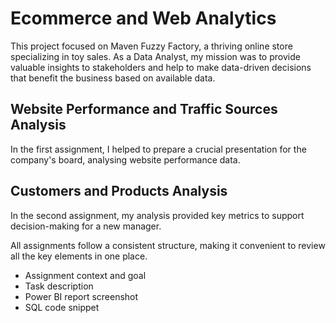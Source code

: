 # Ecommerce and Web Analytics
This project focused on Maven Fuzzy Factory, a thriving online store specializing in toy sales. As a Data Analyst, my mission was to provide valuable insights to stakeholders and help to make data-driven decisions that benefit the business based on available data.

## Website Performance and Traffic Sources Analysis
In the first assignment, I helped to prepare a crucial presentation for the company's board, analysing website performance data.

## Customers and Products Analysis
In the second assignment, my analysis provided key metrics to support decision-making for a new manager.

All assignments follow a consistent structure, making it convenient to review all the key elements in one place.
- Assignment context and goal
- Task description
- Power BI report screenshot
- SQL code snippet
